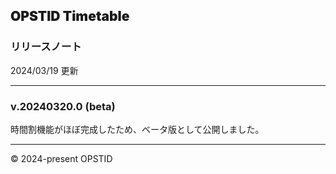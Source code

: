 ## **<span class="timetable-gradient-text" style="font-weight:900">OPSTID Timetable</span>**
### **リリースノート**
2024/03/19 更新

---

### **v.20240320.0 (beta)**
時間割機能がほぼ完成したため、ベータ版として公開しました。


---

&copy; 2024-present OPSTID